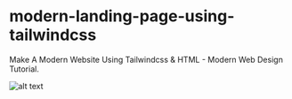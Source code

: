 # modern-landing-page-using-tailwindcss
Make A Modern  Website Using Tailwindcss &amp; HTML - Modern Web Design Tutorial.

![alt text](https://github.com/[monjuAflame]/[modern-landing-page-using-tailwindcss]/blob/[master]/public/img/image.jpg?raw=true)

